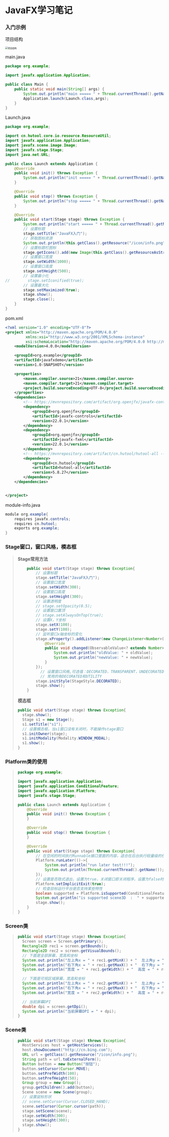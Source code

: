 # JavaFX学习笔记

### 入门示例

项目结构

<img src="./images/project_structure.jpg" alt="项目结构" style="zoom:50%;" />

main.java

```java
package org.example;

import javafx.application.Application;

public class Main {
    public static void main(String[] args) {
        System.out.println("main ===== " + Thread.currentThread().getName());
        Application.launch(Launch.class,args);
    }
}
```

Launch.java

```java
package org.example;

import cn.hutool.core.io.resource.ResourceUtil;
import javafx.application.Application;
import javafx.scene.image.Image;
import javafx.stage.Stage;
import java.net.URL;

public class Launch extends Application {
    @Override
    public void init() throws Exception {
        System.out.println("init ===== " + Thread.currentThread().getName());
    }

    @Override
    public void stop() throws Exception {
        System.out.println("stop ===== " + Thread.currentThread().getName());
    }

    @Override
    public void start(Stage stage) throws Exception {
        System.out.println("start ===== " + Thread.currentThread().getName());
        // 设置标题
        stage.setTitle("JavaFX入门");
        // 获取图标资源
        System.out.println(this.getClass().getResource("/icon/info.png"));
        // 设置标题栏图标
        stage.getIcons().add(new Image(this.getClass().getResourceAsStream("/icon/info.png")));
        // 设置窗口宽度
        stage.setWidth(1000);
        // 设置窗口高度
        stage.setHeight(500);
        // 设置最小化
//        stage.setIconified(true);
        // 设置最大化
        stage.setMaximized(true);
        stage.show();
        stage.close();
    }
}
```

pom.xml

```xml
<?xml version="1.0" encoding="UTF-8"?>
<project xmlns="http://maven.apache.org/POM/4.0.0"
         xmlns:xsi="http://www.w3.org/2001/XMLSchema-instance"
         xsi:schemaLocation="http://maven.apache.org/POM/4.0.0 http://maven.apache.org/xsd/maven-4.0.0.xsd">
    <modelVersion>4.0.0</modelVersion>

    <groupId>org.example</groupId>
    <artifactId>javafxdemo</artifactId>
    <version>1.0-SNAPSHOT</version>

    <properties>
        <maven.compiler.source>21</maven.compiler.source>
        <maven.compiler.target>21</maven.compiler.target>
        <project.build.sourceEncoding>UTF-8</project.build.sourceEncoding>
    </properties>
    <dependencies>
        <!-- https://mvnrepository.com/artifact/org.openjfx/javafx-controls -->
        <dependency>
            <groupId>org.openjfx</groupId>
            <artifactId>javafx-controls</artifactId>
            <version>22.0.1</version>
        </dependency>
        <dependency>
            <groupId>org.openjfx</groupId>
            <artifactId>javafx-fxml</artifactId>
            <version>22.0.1</version>
        </dependency>
        <!-- https://mvnrepository.com/artifact/cn.hutool/hutool-all -->
        <dependency>
            <groupId>cn.hutool</groupId>
            <artifactId>hutool-all</artifactId>
            <version>5.8.27</version>
        </dependency>
    </dependencies>


</project>
```

module-info.java

```java
module org.example{
    requires javafx.controls;
    requires cn.hutool;
    exports org.example;
}
```

### Stage窗口，窗口风格，模态框

> **Stage常用方法**
>
> ```java
>     public void start(Stage stage) throws Exception{
>         // 设置标题
>         stage.setTitle("JavaFX入门");
>         // 设置窗口宽度
>         stage.setWidth(300);
>         // 设置窗口高度
>         stage.setHeight(300);
>         // 设置透明度
>         // stage.setOpacity(0.5);
>         // 设置窗口置顶
>         // stage.setAlwaysOnTop(true);
>         // 设置X，Y坐标
>         stage.setX(100);
>         stage.setY(100);
>         // 监听窗口x轴坐标的变化
>         stage.xProperty().addListener(new ChangeListener<Number>() {
>             @Override
>             public void changed(ObservableValue<? extends Number> observableValue, Number oldValue, Number newValue) {
>                 System.out.println("oldValue: " + oldValue);
>                 System.out.println("newValue: " + newValue);
>             }
>         });
>       	// 设置窗口风格,可选值：DECORATED，TRANSPARENT，UNDECORATED，UNIFIED，UTILITY
>       	// 常用的有DECORATED和UTILITY
>         stage.initStyle(StageStyle.DECORATED);
>         stage.show();
>     }
> ```
>
> **模态框**
>
> ```java
> public void start(Stage stage) throws Exception{
>   stage.show();
>   Stage s1 = new Stage();
>   s1.setTitle("s1");
>   // 设置模态框，当s1窗口没有关闭时，不能操作stage窗口
>   s1.initOwner(stage);
>   s1.initModality(Modality.WINDOW_MODAL);
>   s1.show();
> }
> ```
>

### Platform类的使用

> ```java
> package org.example;
> 
> import javafx.application.Application;
> import javafx.application.ConditionalFeature;
> import javafx.application.Platform;
> import javafx.stage.Stage;
> 
> public class Launch extends Application {
>     @Override
>     public void init() throws Exception {
>     }
> 
>     @Override
>     public void stop() throws Exception {
>     }
> 
>     @Override
>     public void start(Stage stage) throws Exception{
>         // 在空闲的时间执行Runnable接口里面的内容，适合在后台执行轻量级的任务，底层是用队列实现的
>         Platform.runLater(()->{
>             System.out.println("run later test!!!");
>             System.out.println(Thread.currentThread().getName());
>         });
>         // 设置是否隐式退出，设置为true，关闭窗口即关闭程序，设置为false时，关闭窗口时，程序不会退出
>         Platform.setImplicitExit(true);
>         // 检查目标运行平台是否支持某些特性
>         boolean supported = Platform.isSupported(ConditionalFeature.SCENE3D);
>         System.out.println("is supported scene3D  :  " + supported);
>         stage.show();
>     }
> }
> ```

### Screen类

> ```java
> public void start(Stage stage) throws Exception{
>   Screen screen = Screen.getPrimary();
>   Rectangle2D rec1 = screen.getBounds();
>   Rectangle2D rec2 = screen.getVisualBounds();
>   // 下面是全部屏幕，宽高和坐标
>   System.out.println("左上角x = " + rec1.getMinX() + "  左上角y = " + rec1.getMinX());
>   System.out.println("右下角x = " + rec1.getMaxX() + "  右下角y = " + rec1.getMaxY());
>   System.out.println("宽度 = " + rec1.getWidth() + "  高度 = " + rec1.getHeight());
> 
>   // 下面是可视区域屏幕，宽高和坐标
>   System.out.println("左上角x = " + rec2.getMinX() + "  左上角y = " + rec2.getMinX());
>   System.out.println("右下角x = " + rec2.getMaxX() + "  右下角y = " + rec2.getMaxY());
>   System.out.println("宽度 = " + rec2.getWidth() + "  高度 = " + rec2.getHeight());
> 
>   // 当前屏幕DPI
>   double dpi = screen.getDpi();
>   System.out.println("当前屏幕DPI = " + dpi);
> }
> ```
>

### Scene类

> ```java
> public void start(Stage stage) throws Exception{
>   HostServices host = getHostServices();
>   host.showDocument("http://cn.bing.com");
>   URL url = getClass().getResource("/icon/info.png");
>   String path = url.toExternalForm();
>   Button button = new Button("按钮");
>   button.setCursor(Cursor.MOVE);
>   button.setPrefWidth(100);
>   button.setPrefHeight(50);
>   Group group = new Group();
>   group.getChildren().add(button);
>   Scene scene = new Scene(group);
>   // 设置鼠标形状
>   // scene.setCursor(Cursor.CLOSED_HAND);
>   scene.setCursor(Cursor.cursor(path));
>   stage.setScene(scene);
>   stage.setWidth(300);
>   stage.setHeight(300);
>   stage.show();
> }
> ```

